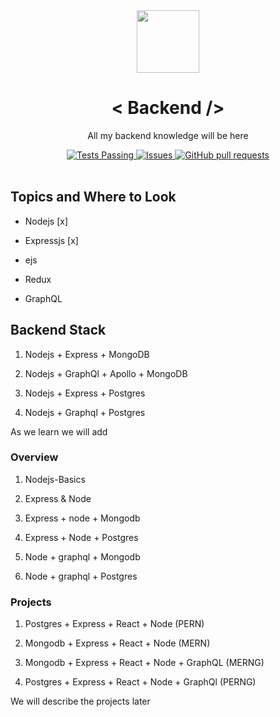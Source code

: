 <div align="center">
<img src="https://i.ibb.co/x560fs9/backend.png" align="center" width="100">
<h1> < Backend /></h1>
<p>All my backend knowledge will be here</p>
</div>
 <p align="center">
    <a href="https://github.com/anuraghazra/github-readme-stats/actions">
      <img alt="Tests Passing" src="https://github.com/anuraghazra/github-readme-stats/workflows/Test/badge.svg" />
    </a>
    <a href="https://github.com/A-Jha/Backend/issues">
      <img alt="Issues" src="https://img.shields.io/github/issues/A-Jha/Backend?color=0088ff" />
    </a>
    <a href="https://github.com/A-Jha/Backend/pulls">
      <img alt="GitHub pull requests" src="https://img.shields.io/github/issues-pr/A-Jha/DETS-PROJECT?color=aa0fff" />
    </a>
    <br />
    <br />
  </p>

## Topics and Where to Look

- Nodejs [x]

- Expressjs [x]

- ejs

- Redux

- GraphQL

## Backend Stack

1. Nodejs + Express + MongoDB

2. Nodejs + GraphQl + Apollo + MongoDB

3. Nodejs + Express + Postgres

4. Nodejs + Graphql + Postgres

As we learn we will add

### Overview

1. Nodejs-Basics

2. Express & Node

3. Express + node + Mongodb

4. Express + Node + Postgres

5. Node + graphql + Mongodb

6. Node + graphql + Postgres

### Projects

1. Postgres + Express + React + Node (PERN)

2. Mongodb + Express + React + Node (MERN)

3. Mongodb + Express + React + Node + GraphQL (MERNG)

4. Postgres + Express + React + Node + GraphQl (PERNG)

We will describe the projects later
